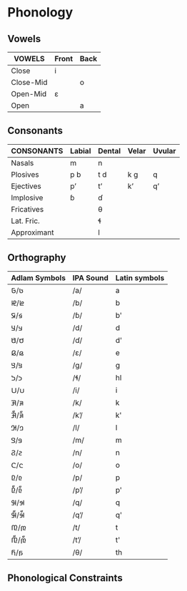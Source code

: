 # Phonology

## Vowels

| VOWELS    | Front | Back |
|---        |---    |---   |
| Close     | i     |      |
| Close-Mid |       | o    |
| Open-Mid  | ɛ     |      |
| Open      |       | a    |

## Consonants

| CONSONANTS  | Labial | Dental | Velar | Uvular |
|---          |---     |---     |---    |---     |
| Nasals      | m      | n      |       |        |
| Plosives    | p b    | t d    | k ɡ   | q      |
| Ejectives   | pʼ     | tʼ     | kʼ    | qʼ     |
| Implosive   | ɓ      | ɗ      |       |        |
| Fricatives  |        | θ      |       |        |
| Lat. Fric.  |        | ɬ      |       |        |
| Approximant |        | l      |       |        |

## Orthography

| Adlam Symbols | IPA Sound | Latin symbols  |
|---            |---        |---             |
| 𞤢/𞤀           | /a/       | a              |
| 𞤦/𞤄           | /b/       | b              |
| 𞤩/𞤇           | /ɓ/       | b'             |
| 𞤣/𞤁           | /d/       | d              |
| 𞤯/𞤍           | /ɗ/       | d'             |
| 𞤫/𞤉           | /ɛ/       | e              |
| 𞤺/𞤘           | /g/       | g              |
| 𞤸/𞤖           | /ɬ/       | hl             |
| 𞤭/𞤋           | /i/       | i              |
| 𞤳/𞤑           | /k/       | k              |
| 𞤳𞥇/𞤑𞥇           | /kʼ/      | k'             |
| 𞤤/𞤂           | /l/       | l              |
| 𞤥/𞤃           | /m/       | m              |
| 𞤲/𞤐           | /n/       | n              |
| 𞤮/𞤌           | /o/       | o              |
| 𞤨/𞤆           | /p/       | p              |
| 𞤨𞥇/𞤆𞥇           | /pʼ/      | p'             |
| 𞤹/𞤗           | /q/       | q              |
| 𞤹𞥇/𞤗𞥇           | /qʼ/      | q'             |
| 𞤼/𞤚           | /t/       | t              |
| 𞤼𞥇/𞤚𞥇           | /tʼ/      | t'             |
| 𞤬/𞤊           | /θ/       | th             |

## Phonological Constraints

